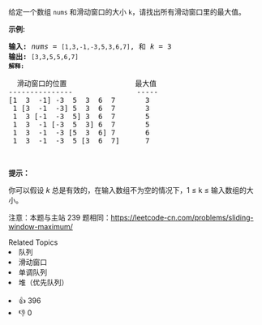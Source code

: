 <p>给定一个数组 <code>nums</code> 和滑动窗口的大小 <code>k</code>，请找出所有滑动窗口里的最大值。</p>

<p><strong>示例:</strong></p>

<pre><strong>输入:</strong> <em>nums</em> = <code>[1,3,-1,-3,5,3,6,7]</code>, 和 <em>k</em> = 3
<strong>输出: </strong><code>[3,3,5,5,6,7] 
<strong>解释: 
</strong></code>
  滑动窗口的位置                最大值
---------------               -----
[1  3  -1] -3  5  3  6  7       3
 1 [3  -1  -3] 5  3  6  7       3
 1  3 [-1  -3  5] 3  6  7       5
 1  3  -1 [-3  5  3] 6  7       5
 1  3  -1  -3 [5  3  6] 7       6
 1  3  -1  -3  5 [3  6  7]      7</pre>

<p>&nbsp;</p>

<p><strong>提示：</strong></p>

<p>你可以假设 <em>k </em>总是有效的，在输入数组不为空的情况下，1 &le; k &le;&nbsp;输入数组的大小。</p>

<p>注意：本题与主站 239 题相同：<a href="https://leetcode-cn.com/problems/sliding-window-maximum/">https://leetcode-cn.com/problems/sliding-window-maximum/</a></p>
<div><div>Related Topics</div><div><li>队列</li><li>滑动窗口</li><li>单调队列</li><li>堆（优先队列）</li></div></div><br><div><li>👍 396</li><li>👎 0</li></div>